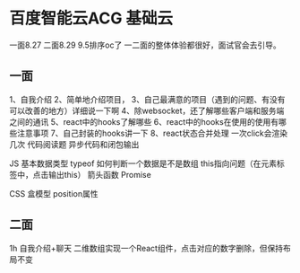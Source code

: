 # 百度智能云ACG 基础云

一面8.27   二面8.29 9.5排序oc了 一二面的整体体验都很好，面试官会去引导。

## 一面

1、自我介绍
2、简单地介绍项目，
3、自己最满意的项目（遇到的问题、有没有可以改善的地方）详细说一下啊
4、除websocket，还了解哪些客户端和服务端之间的通讯
5、react中的hooks了解哪些
6、react中的hooks在使用的使用有哪些注意事项
7、自己封装的hooks讲一下
8、react状态合并处理 一次click会渲染几次
代码阅读题
异步代码和闭包输出

JS
基本数据类型 typeof
如何判断一个数据是不是数组
this指向问题（在元素标签中，点击输出this）
箭头函数
Promise

CSS
盒模型
position属性

## 二面

1h
自我介绍+聊天
二维数组实现一个React组件，点击对应的数字删除，但保持布局不变
